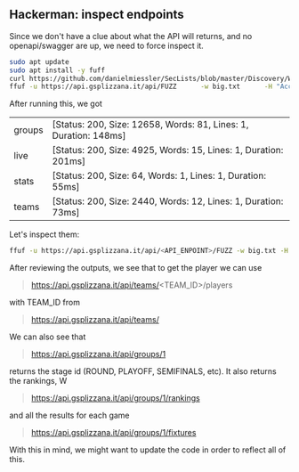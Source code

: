 ## Hackerman: inspect endpoints

Since we don't have a clue about what the API will returns, and no openapi/swagger are up, we need to force inspect it.

```bash
sudo apt update
sudo apt install -y fuff
curl https://github.com/danielmiessler/SecLists/blob/master/Discovery/Web-Content/big.txt > big.txt
ffuf -u https://api.gsplizzana.it/api/FUZZ      -w big.txt      -H "Accept: application/json"      -fc 403,404      -fs 1069,1234,1500      -mc 200      --ac

```

After running this, we got

|||
|-|-|
|groups |   [Status: 200, Size: 12658, Words: 81, Lines: 1, Duration: 148ms]|
|live   |   [Status: 200, Size: 4925, Words: 15, Lines: 1, Duration: 201ms] |
|stats  |   [Status: 200, Size: 64, Words: 1, Lines: 1, Duration: 55ms]     |
|teams  |   [Status: 200, Size: 2440, Words: 12, Lines: 1, Duration: 73ms]  |

Let's inspect them:

```bash
ffuf -u https://api.gsplizzana.it/api/<API_ENPOINT>/FUZZ -w big.txt -H "Accept: application/json" -fc 403,404 -fs 1069,1234,1500 -mc 200 --ac
```
After reviewing the outputs, we see that to get the player we can use
> https://api.gsplizzana.it/api/teams/<TEAM_ID>/players

with TEAM_ID from

> https://api.gsplizzana.it/api/teams/

We can also see that

> https://api.gsplizzana.it/api/groups/1

returns the stage id (ROUND, PLAYOFF, SEMIFINALS, etc).
It also returns the rankings,
W
> https://api.gsplizzana.it/api/groups/1/rankings

and all the results for each game

> https://api.gsplizzana.it/api/groups/1/fixtures

With this in mind, we might want to update the code in order to reflect all of this.
